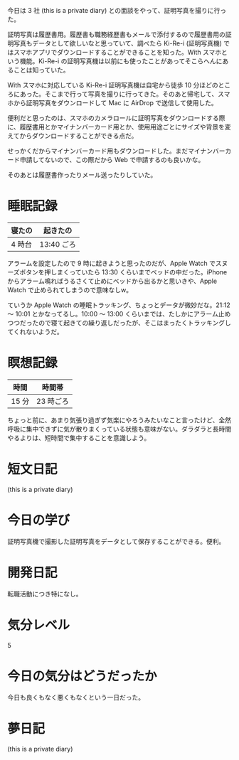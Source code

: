 今日は 3 社 (this is a private diary) との面談をやって、証明写真を撮りに行った。

証明写真は履歴書用。履歴書も職務経歴書もメールで添付するので履歴書用の証明写真もデータとして欲しいなと思っていて、調べたら Ki-Re-i (証明写真機) ではスマホアプリでダウンロードすることができることを知った。With スマホという機能。Ki-Re-i の証明写真機は以前にも使ったことがあってそこらへんにあることは知っていた。

With スマホに対応している Ki-Re-i 証明写真機は自宅から徒歩 10 分ほどのところにあった。そこまで行って写真を撮りに行ってきた。そのあと帰宅して、スマホから証明写真をダウンロードして Mac に AirDrop で送信して使用した。

便利だと思ったのは、スマホのカメラロールに証明写真をダウンロードする際に、履歴書用とかマイナンバーカード用とか、使用用途ごとにサイズや背景を変えてからダウンロードすることができる点だ。

せっかくだからマイナンバーカード用もダウンロードした。まだマイナンバーカード申請してないので、この際だから Web で申請するのも良いかな。

そのあとは履歴書作ったりメール送ったりしていた。



# 睡眠記録
| 寝たの | 起きたの |
|---|---|
| 4 時台 | 13:40 ごろ |

アラームを設定したので 9 時に起きようと思ったのだが、Apple Watch でスヌーズボタンを押しまくっていたら 13:30 くらいまでベッドの中だった。iPhone からアラーム鳴ればうるさくて止めにベッドから出るかと思いきや、Apple Watch で止められてしまうので意味なしw。

ていうか Apple Watch の睡眠トラッキング、ちょっとデータが微妙だな。21:12 〜 10:01 とかなってるし。10:00 〜 13:00 くらいまでは、たしかにアラーム止めつつだったので寝て起きての繰り返しだったが、そこはまったくトラッキングしてくれないようだ。



# 瞑想記録
| 時間 | 時間帯 |
|---|---|
| 15 分 | 23 時ごろ |

ちょっと前に、あまり気張り過ぎず気楽にやろうみたいなこと言ったけど、全然呼吸に集中できずに気が散りまくっている状態も意味がない。ダラダラと長時間やるよりは、短時間で集中することを意識しよう。



# 短文日記
 (this is a private diary) 



# 今日の学び
証明写真機で撮影した証明写真をデータとして保存することができる。便利。



# 開発日記
転職活動につき特になし。



# 気分レベル
5



# 今日の気分はどうだったか
今日も良くもなく悪くもなくという一日だった。



# 夢日記
 (this is a private diary) 

